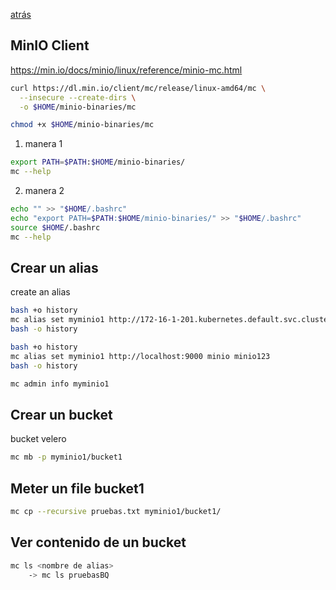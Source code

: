 [atrás](../README.md)
## MinIO Client

https://min.io/docs/minio/linux/reference/minio-mc.html

``` bash 
curl https://dl.min.io/client/mc/release/linux-amd64/mc \
  --insecure --create-dirs \
  -o $HOME/minio-binaries/mc
```
``` bash
chmod +x $HOME/minio-binaries/mc
```

1. manera 1
``` bash 
export PATH=$PATH:$HOME/minio-binaries/
mc --help
```

2. manera 2
``` bash 
echo "" >> "$HOME/.bashrc"
echo "export PATH=$PATH:$HOME/minio-binaries/" >> "$HOME/.bashrc"
source $HOME/.bashrc
mc --help
```




## Crear un alias

create an alias
``` bash 
bash +o history
mc alias set myminio1 http://172-16-1-201.kubernetes.default.svc.cluster.local:9000 minio minio123
bash -o history
``` 
``` bash 
bash +o history
mc alias set myminio1 http://localhost:9000 minio minio123
bash -o history
``` 

``` bash 
mc admin info myminio1
```


## Crear un bucket

bucket velero
```bash 
mc mb -p myminio1/bucket1
```

## Meter un file bucket1
``` bash 
mc cp --recursive pruebas.txt myminio1/bucket1/
```

## Ver contenido de un bucket
```bash 
mc ls <nombre de alias>
    -> mc ls pruebasBQ
```